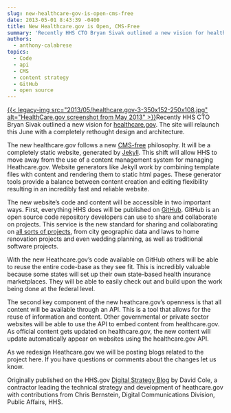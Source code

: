 ```yaml
---
slug: new-healthcare-gov-is-open-cms-free
date: 2013-05-01 8:43:39 -0400
title: New Healthcare.gov is Open, CMS-Free
summary: 'Recently HHS CTO Bryan Sivak outlined a new vision for healthcare.gov. The site will relaunch this June with a completely rethought design and architecture. The new healthcare.gov follows a new CMS-free philosophy. It will be a completely static website, generated by Jekyll. This shift will allow HHS to move away from'
authors:
  - anthony-calabrese
topics:
  - Code
  - api
  - CMS
  - content strategy
  - GitHub
  - open source
---
```


[{{< legacy-img src="2013/05/healthcare.gov-3-350x152-250x108.jpg" alt="HealthCare.gov screenshot from May 2013" >}}](https://s3.amazonaws.com/digitalgov/_legacy-img/2013/05/healthcare.gov-3-350x152.jpg)Recently HHS CTO Bryan Sivak outlined a new vision for [healthcare.gov](http://healthcare.gov/). The site will relaunch this June with a completely rethought design and architecture.

The new healthcare.gov follows a new [CMS-free](http://developmentseed.org/blog/2012/07/27/build-cms-free-websites/) philosophy. It will be a completely static website, generated by [Jekyll](https://github.com/mojombo/jekyll#readme). This shift will allow HHS to move away from the use of a content management system for managing Heathcare.gov.  Website generators like Jekyll work by combining template files with content and rendering them to static html pages. These generator tools provide a balance between content creation and editing flexibility resulting in an incredibly fast and reliable website.

The new website’s code and content will be accessible in two important ways. First, everything HHS does will be published on [GitHub](https://github.com/). GitHub is an open source code repository developers can use to share and collaborate on projects. This service is the new standard for sharing and collaborating on [all sorts of projects](http://www.wired.co.uk/news/archive/2013-03/11/github-democracy), from city geographic data and laws to home renovation projects and even wedding planning, as well as traditional software projects.

With the new Heathcare.gov’s code available on GitHub others will be able to reuse the entire code-base as they see fit. This is incredibly valuable because some states will set up their own state-based health insurance marketplaces. They will be able to easily check out and build upon the work being done at the federal level.

The second key component of the new heathcare.gov’s openness is that all content will be available through an API. This is a tool that allows for the reuse of information and content. Other governmental or private sector websites will be able to use the API to embed content from healthcare.gov. As official content gets updated on healthcare.gov, the new content will update automatically appear on websites using the healthcare.gov API.

As we redesign Heathcare.gov we will be posting blogs related to the project here. If you have questions or comments about the changes let us know.

Originally published on the HHS.gov <a href="http://www.hhs.gov/digitalstrategy/blog/2013/04/new-heathcare-open-cms-free.html" target="_blank">Digital Strategy Blog</a> by David Cole, a contractor leading the technical strategy and development of heathcare.gov with contributions from Chris Bernstein, Digital Communications Division, Public Affairs, HHS.